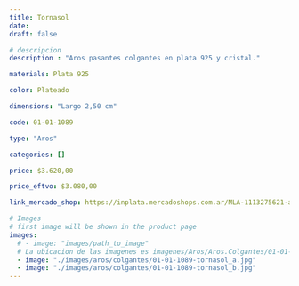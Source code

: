 ```yaml
---
title: Tornasol
date: 
draft: false

# descripcion
description : "Aros pasantes colgantes en plata 925 y cristal."

materials: Plata 925

color: Plateado

dimensions: "Largo 2,50 cm"

code: 01-01-1089

type: "Aros"

categories: []

price: $3.620,00

price_eftvo: $3.080,00

link_mercado_shop: https://inplata.mercadoshops.com.ar/MLA-1113275621-aros-plata-925-y-cristal-tornasol-_JM

# Images
# first image will be shown in the product page
images:
  # - image: "images/path_to_image"
  # La ubicacion de las imagenes es imagenes/Aros/Aros.Colgantes/01-01-1089-tornasol
  - image: "./images/aros/colgantes/01-01-1089-tornasol_a.jpg"
  - image: "./images/aros/colgantes/01-01-1089-tornasol_b.jpg"
---
```

